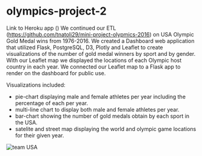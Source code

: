 # olympics-project-2
Link to Heroku app ()
We continued our ETL (https://github.com/tnatoli29/mini-project-olypmics-2016) on USA Olympic Gold Medal wins from 1976-2016. We created a Dashboard web application that utilized Flask, PostgreSQL, D3, Plotly and Leaflet to create visualizations of the number of gold medal winners by sport and by gender. With our Leaflet map we displayed the locations of each Olympic host country in each year. We connected our Leaflet map to a Flask app to render on the dashboard for public use. 

Visualizations included:
* pie-chart displaying male and female athletes per year including the percentage of each per year.
* multi-line chart to display both male and female athletes per year.
* bar-chart showing the number of gold medals obtain by each sport in the USA.
* satelite and street map displaying the world and olympic game locations for their given year.


![team USA](https://pbs.twimg.com/profile_images/573245641846988800/p1_68JCY.png)
